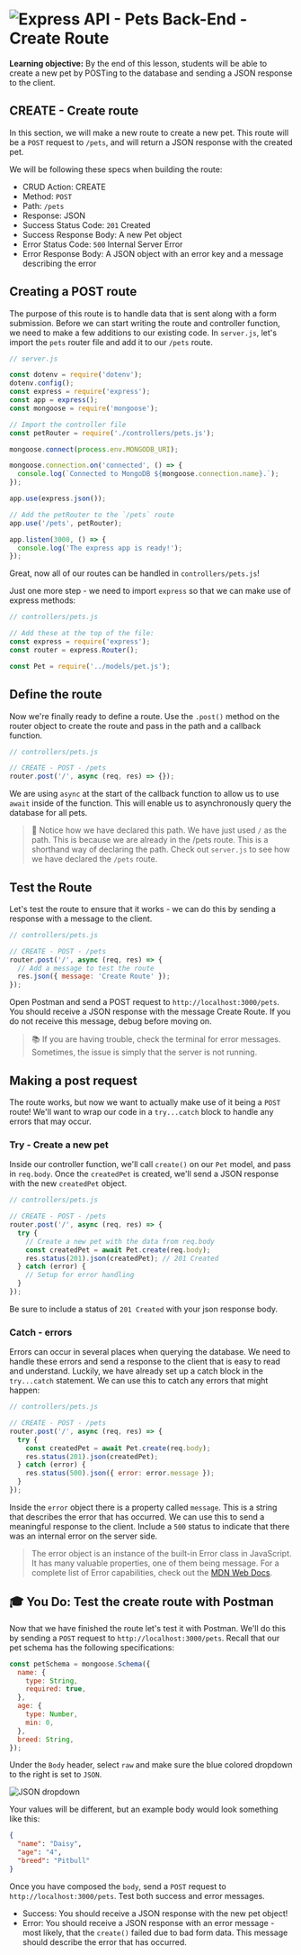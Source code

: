 # ![Express API - Pets Back-End - Create Route](./assets/hero.png)

**Learning objective:** By the end of this lesson, students will be able to create a new pet by POSTing to the database and sending a JSON response to the client.

## CREATE - Create route

In this section, we will make a new route to create a new pet. This route will be a `POST` request to `/pets`, and will return a JSON response with the created pet.

We will be following these specs when building the route:

- CRUD Action: CREATE
- Method: `POST`
- Path: `/pets`
- Response: JSON
- Success Status Code: `201` Created
- Success Response Body: A new Pet object
- Error Status Code: `500` Internal Server Error
- Error Response Body: A JSON object with an error key and a message describing the error

## Creating a POST route

The purpose of this route is to handle data that is sent along with a form submission. Before we can start writing the route and controller function, we need to make a few additions to our existing code. In `server.js`, let's import the `pets` router file and add it to our `/pets` route.

```js
// server.js

const dotenv = require('dotenv');
dotenv.config();
const express = require('express');
const app = express();
const mongoose = require('mongoose');

// Import the controller file
const petRouter = require('./controllers/pets.js');

mongoose.connect(process.env.MONGODB_URI);

mongoose.connection.on('connected', () => {
  console.log(`Connected to MongoDB ${mongoose.connection.name}.`);
});

app.use(express.json());

// Add the petRouter to the `/pets` route
app.use('/pets', petRouter);

app.listen(3000, () => {
  console.log('The express app is ready!');
});
```

Great, now all of our routes can be handled in `controllers/pets.js`!

Just one more step - we need to import `express` so that we can make use of express methods:

```js
// controllers/pets.js

// Add these at the top of the file:
const express = require('express');
const router = express.Router();

const Pet = require('../models/pet.js');
```

## Define the route

Now we're finally ready to define a route. Use the `.post()` method on the router object to create the route and pass in the path and a callback function.

```js
// controllers/pets.js

// CREATE - POST - /pets
router.post('/', async (req, res) => {});
```

We are using `async` at the start of the callback function to allow us to use `await` inside of the function. This will enable us to asynchronously query the database for all pets.

> 🧠 Notice how we have declared this path. We have just used `/` as the path. This is because we are already in the /pets route. This is a shorthand way of declaring the path. Check out `server.js` to see how we have declared the `/pets` route.

## Test the Route

Let's test the route to ensure that it works - we can do this by sending a response with a message to the client.

```js
// controllers/pets.js

// CREATE - POST - /pets
router.post('/', async (req, res) => {
  // Add a message to test the route
  res.json({ message: 'Create Route' });
});
```

Open Postman and send a POST request to `http://localhost:3000/pets`. You should receive a JSON response with the message Create Route. If you do not receive this message, debug before moving on.

> 📚 If you are having trouble, check the terminal for error messages. Sometimes, the issue is simply that the server is not running.

## Making a post request

The route works, but now we want to actually make use of it being a `POST` route! We'll want to wrap our code in a `try...catch` block to handle any errors that may occur.

### Try - Create a new pet

Inside our controller function, we'll call `create()` on our `Pet` model, and pass in `req.body`. Once the `createdPet` is created, we'll send a JSON response with the new `createdPet` object.

```js
// controllers/pets.js

// CREATE - POST - /pets
router.post('/', async (req, res) => {
  try {
    // Create a new pet with the data from req.body
    const createdPet = await Pet.create(req.body);
    res.status(201).json(createdPet); // 201 Created
  } catch (error) {
    // Setup for error handling
  }
});
```

Be sure to include a status of `201 Created` with your json response body.

### Catch - errors

Errors can occur in several places when querying the database. We need to handle these errors and send a response to the client that is easy to read and understand. Luckily, we have already set up a catch block in the `try...catch` statement. We can use this to catch any errors that might happen:

```js
// controllers/pets.js

// CREATE - POST - /pets
router.post('/', async (req, res) => {
  try {
    const createdPet = await Pet.create(req.body);
    res.status(201).json(createdPet);
  } catch (error) {
    res.status(500).json({ error: error.message });
  }
});
```

Inside the `error` object there is a property called `message`. This is a string that describes the error that has occurred. We can use this to send a meaningful response to the client. Include a `500` status to indicate that there was an internal error on the server side.

> The error object is an instance of the built-in Error class in JavaScript. It has many valuable properties, one of them being message. For a complete list of Error capabilities, check out the [MDN Web Docs](https://developer.mozilla.org/en-US/docs/Web/JavaScript/Reference/Global_Objects/Error).

## 🎓 You Do: Test the create route with Postman

Now that we have finished the route let's test it with Postman. We'll do this by sending a `POST` request to `http://localhost:3000/pets`. Recall that our pet schema has the following specifications:

```js
const petSchema = mongoose.Schema({
  name: {
    type: String,
    required: true,
  },
  age: {
    type: Number,
    min: 0,
  },
  breed: String,
});
```

Under the `Body` header, select `raw` and make sure the blue colored dropdown to the right is set to `JSON`.

![JSON dropdown](./assets/post-request.png)

Your values will be different, but an example body would look something like this:

```json
{
  "name": "Daisy",
  "age": "4",
  "breed": "Pitbull"
}
```

Once you have composed the `body`, send a `POST` request to `http://localhost:3000/pets`. Test both success and error messages.

- Success: You should receive a JSON response with the new pet object!
- Error: You should receive a JSON response with an error message - most likely, that the `create()` failed due to bad form data. This message should describe the error that has occurred.
